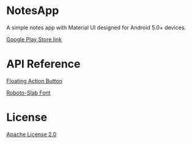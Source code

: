 # NotesApp
A simple notes app with Material UI designed for Android 5.0+ devices.

[Google Play Store link][1]

# API Reference
[Floating Action Button][2]

[Roboto-Slab Font][3]

# License
[Apache License 2.0][4]


[1]: https://play.google.com/store/apps/details?id=kj.notesapp.lite&hl=en
[2]: https://gist.github.com/Jogan/9def6110edf3247825c9
[3]: https://www.google.com/fonts/specimen/Roboto+Slab
[4]: http://www.apache.org/licenses/LICENSE-2.0.html
